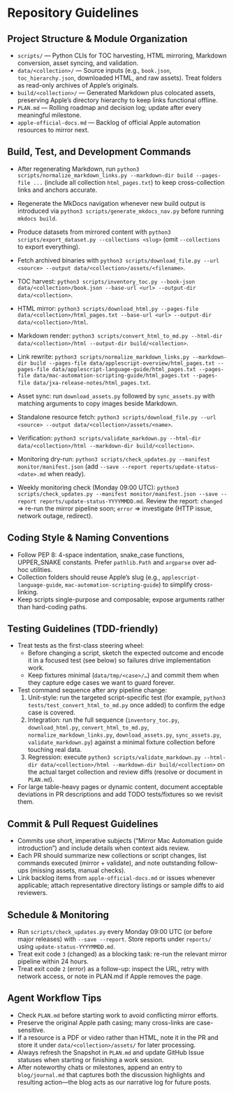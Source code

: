 # Repository Guidelines

## Project Structure & Module Organization
- `scripts/` — Python CLIs for TOC harvesting, HTML mirroring, Markdown conversion, asset syncing, and validation.
- `data/<collection>/` — Source inputs (e.g., `book.json`, `toc_hierarchy.json`, downloaded HTML, and raw assets). Treat folders as read-only archives of Apple’s originals.
- `build/<collection>/` — Generated Markdown plus colocated assets, preserving Apple’s directory hierarchy to keep links functional offline.
- `PLAN.md` — Rolling roadmap and decision log; update after every meaningful milestone.
- `apple-official-docs.md` — Backlog of official Apple automation resources to mirror next.

## Build, Test, and Development Commands
- After regenerating Markdown, run `python3 scripts/normalize_markdown_links.py --markdown-dir build --pages-file ...` (include all collection `html_pages.txt`) to keep cross-collection links and anchors accurate.
- Regenerate the MkDocs navigation whenever new build output is introduced via `python3 scripts/generate_mkdocs_nav.py` before running `mkdocs build`.
- Produce datasets from mirrored content with `python3 scripts/export_dataset.py --collections <slug>` (omit `--collections` to export everything).
- Fetch archived binaries with `python3 scripts/download_file.py --url <source> --output data/<collection>/assets/<filename>`.

- TOC harvest: `python3 scripts/inventory_toc.py --book-json data/<collection>/book.json --base-url <url> --output-dir data/<collection>`.
- HTML mirror: `python3 scripts/download_html.py --pages-file data/<collection>/html_pages.txt --base-url <url> --output-dir data/<collection>/html`.
- Markdown render: `python3 scripts/convert_html_to_md.py --html-dir data/<collection>/html --output-dir build/<collection>`.
- Link rewrite: `python3 scripts/normalize_markdown_links.py --markdown-dir build --pages-file data/applescript-overview/html_pages.txt --pages-file data/applescript-language-guide/html_pages.txt --pages-file data/mac-automation-scripting-guide/html_pages.txt --pages-file data/jxa-release-notes/html_pages.txt`.
- Asset sync: run `download_assets.py` followed by `sync_assets.py` with matching arguments to copy images beside Markdown.
- Standalone resource fetch: `python3 scripts/download_file.py --url <source> --output data/<collection>/assets/<name>`.
- Verification: `python3 scripts/validate_markdown.py --html-dir data/<collection>/html --markdown-dir build/<collection>`.
- Monitoring dry-run: `python3 scripts/check_updates.py --manifest monitor/manifest.json` (add `--save --report reports/update-status-<date>.md` when ready).
- Weekly monitoring check (Monday 09:00 UTC): `python3 scripts/check_updates.py --manifest monitor/manifest.json --save --report reports/update-status-YYYYMMDD.md`. Review the report: `changed` ⇒ re-run the mirror pipeline soon; `error` ⇒ investigate (HTTP issue, network outage, redirect).

## Coding Style & Naming Conventions
- Follow PEP 8: 4-space indentation, snake_case functions, UPPER_SNAKE constants. Prefer `pathlib.Path` and `argparse` over ad-hoc utilities.
- Collection folders should reuse Apple’s slug (e.g., `applescript-language-guide`, `mac-automation-scripting-guide`) to simplify cross-linking.
- Keep scripts single-purpose and composable; expose arguments rather than hard-coding paths.

## Testing Guidelines (TDD-friendly)
- Treat tests as the first-class steering wheel:
  - Before changing a script, sketch the expected outcome and encode it in a focused test (see below) so failures drive implementation work.
  - Keep fixtures minimal (`data/tmp/<case>/…`) and commit them when they capture edge cases we want to guard forever.
- Test command sequence after any pipeline change:
  1. Unit-style: run the targeted script-specific test (for example, `python3 tests/test_convert_html_to_md.py` once added) to confirm the edge case is covered.
  2. Integration: run the full sequence (`inventory_toc.py`, `download_html.py`, `convert_html_to_md.py`, `normalize_markdown_links.py`, `download_assets.py`, `sync_assets.py`, `validate_markdown.py`) against a minimal fixture collection before touching real data.
  3. Regression: execute `python3 scripts/validate_markdown.py --html-dir data/<collection>/html --markdown-dir build/<collection>` on the actual target collection and review diffs (resolve or document in `PLAN.md`).
- For large table-heavy pages or dynamic content, document acceptable deviations in PR descriptions and add TODO tests/fixtures so we revisit them.

## Commit & Pull Request Guidelines
- Commits use short, imperative subjects (“Mirror Mac Automation guide introduction”) and include details when context aids review.
- Each PR should summarize new collections or script changes, list commands executed (mirror + validate), and note outstanding follow-ups (missing assets, manual checks).
- Link backlog items from `apple-official-docs.md` or issues whenever applicable; attach representative directory listings or sample diffs to aid reviewers.

## Schedule & Monitoring
- Run `scripts/check_updates.py` every Monday 09:00 UTC (or before major releases) with `--save --report`. Store reports under `reports/` using `update-status-YYYYMMDD.md`.
- Treat exit code `3` (changed) as a blocking task: re-run the relevant mirror pipeline within 24 hours.
- Treat exit code `2` (error) as a follow-up: inspect the URL, retry with network access, or note in PLAN.md if Apple removes the page.

## Agent Workflow Tips
- Check `PLAN.md` before starting work to avoid conflicting mirror efforts.
- Preserve the original Apple path casing; many cross-links are case-sensitive.
- If a resource is a PDF or video rather than HTML, note it in the PR and store it under `data/<collection>/assets/` for later processing.
- Always refresh the Snapshot in `PLAN.md` and update GitHub Issue statuses when starting or finishing a work session.
- After noteworthy chats or milestones, append an entry to `blog/journal.md` that captures both the discussion highlights and resulting action—the blog acts as our narrative log for future posts.
